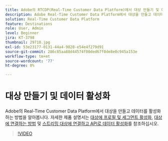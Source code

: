 ```yaml
---
title: Adobe의 RTCDP(Real-Time Customer Data Platform)에서 대상 만들기 및 데이터 활성화
description: Adobe Real-Time Customer Data Platform에서 대상을 만들고 데이터를 활성화하는 방법을 알아봅니다
solution: Real-Time Customer Data Platform
feature: Destinations
role: User, Admin
level: Beginner
jira: KT-3798
thumbnail: 29710.jpg
exl-id: 53e23177-0131-44a4-9828-e54e4f279d91
source-git-commit: 286c85aa88d44574f00ded67f0de8e0c945a153e
workflow-type: tm+mt
source-wordcount: '77'
ht-degree: 0%

---
```


# 대상 만들기 및 데이터 활성화

Adobe의 Real-Time Customer Data Platform에서 대상을 만들고 데이터를 활성화하는 방법을 알아봅니다. 자세한 제품 설명서는 [대상에 프로필 및 세그먼트 활성화](https://experienceleague.adobe.com/docs/experience-platform/rtcdp/destinations/dest-tutorials/activate-destinations.html), [대상에 연결하는 방법](https://experienceleague.adobe.com/docs/experience-platform/rtcdp/destinations/dest-tutorials/connect-destination.html) 및 [스트리밍 대상에 연결하고 API로 데이터 활성화](https://experienceleague.adobe.com/docs/experience-platform/rtcdp/destinations/api-tutorials/streaming-destinations-api-tutorial.html)를 참조하십시오.

>[!VIDEO](https://video.tv.adobe.com/v/29710?learn=on&enablevpops)

